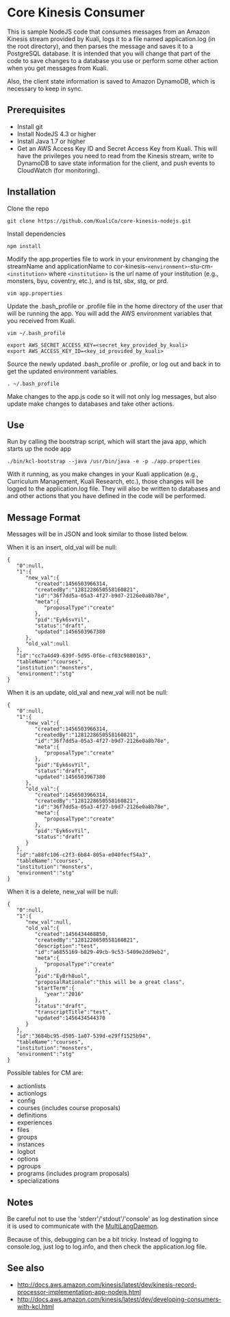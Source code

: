 # Core Kinesis Consumer

This is sample NodeJS code that consumes messages from an Amazon Kinesis stream provided by Kuali, logs it to a file named application.log (in the root directory), and then parses the message and saves it to a PostgreSQL database.  It is intended that you will change that part of the code to save changes to a database you use or perform some other action when you get messages from Kuali.

Also, the client state information is saved to Amazon DynamoDB, which is necessary to keep in sync.  

## Prerequisites

- Install git
- Install NodeJS 4.3 or higher
- Install Java 1.7 or higher
- Get an AWS Access Key ID and Secret Access Key from Kuali.  This will have the privileges you need to read from the Kinesis stream, write to DynamoDB to save state information for the client, and push events to CloudWatch (for monitoring).

## Installation

Clone the repo
```
git clone https://github.com/KualiCo/core-kinesis-nodejs.git
```

Install dependencies
```
npm install
```

Modify the app.properties file to work in your environment by changing the streamName and applicationName to cor-kinesis-`<environment>`-stu-cm-`<institution>` where `<institution>` is the url name of your institution (e.g., monsters, byu, coventry, etc.), and <environment> is tst, sbx, stg, or prd.
```
vim app.properties
```

Update the .bash_profile or .profile file in the home directory of the user that will be running the app.  You will add the AWS environment variables that you received from Kuali.
```
vim ~/.bash_profile

export AWS_SECRET_ACCESS_KEY=<secret_key_provided_by_kuali>
export AWS_ACCESS_KEY_ID=<key_id_provided_by_kuali>
```

Source the newly updated .bash_profile or .profile, or log out and back in to get the updated environment variables.

```
. ~/.bash_profile
```

Make changes to the app.js code so it will not only log messages, but also update make changes to databases and take other actions.

## Use

Run by calling the bootstrap script, which will start the java app, which starts up the node app
```
./bin/kcl-bootstrap --java /usr/bin/java -e -p ./app.properties
```
With it running, as you make changes in your Kuali application (e.g., Curriculum Management, Kuali Research, etc.), those changes will be logged to the application.log file.  They will also be written to databases and and other actions that you have defined in the code will be performed.

## Message Format

Messages will be in JSON and look similar to those listed below.

When it is an insert, old_val will be null:

```
{  
   "0":null,
   "1":{  
      "new_val":{  
         "created":1456503966314,
         "createdBy":"1281228650558160821",
         "id":"36f7dd5a-05a3-4f27-b9d7-2126e0a8b78e",
         "meta":{  
            "proposalType":"create"
         },
         "pid":"Eyk6svYil",
         "status":"draft",
         "updated":1456503967380
      },
      "old_val":null
   },
   "id":"cc7a4d49-639f-5d95-0f6e-cf03c9880163",
   "tableName":"courses",
   "institution":"monsters",
   "environment":"stg"
}
```

When it is an update, old_val and new_val will not be null:

```
{  
   "0":null,
   "1":{  
      "new_val":{  
         "created":1456503966314,
         "createdBy":"1281228650558160821",
         "id":"36f7dd5a-05a3-4f27-b9d7-2126e0a8b78e",
         "meta":{  
            "proposalType":"create"
         },
         "pid":"Eyk6svYil",
         "status":"draft",
         "updated":1456503967380
      },
      "old_val":{  
         "created":1456503966314,
         "createdBy":"1281228650558160821",
         "id":"36f7dd5a-05a3-4f27-b9d7-2126e0a8b78e",
         "meta":{  
            "proposalType":"create"
         },
         "pid":"Eyk6svYil",
         "status":"draft"
      }
   },
   "id":"a88fc106-c2f3-6b84-805a-e040fecf54a3",
   "tableName":"courses",
   "institution":"monsters",
   "environment":"stg"
}
```

When it is a delete, new_val will be null:

```
{  
   "0":null,
   "1":{  
      "new_val":null,
      "old_val":{  
         "created":1456434468850,
         "createdBy":"1281228650558160821",
         "description":"test",
         "id":"a6855169-b829-49cb-9c53-5409e2dd9eb2",
         "meta":{  
            "proposalType":"create"
         },
         "pid":"EyBrh8uol",
         "proposalRationale":"this will be a great class",
         "startTerm":{  
            "year":"2016"
         },
         "status":"draft",
         "transcriptTitle":"test",
         "updated":1456434544370
      }
   },
   "id":"3684bc95-d505-1a07-539d-e29ff1525b94",
   "tableName":"courses",
   "institution":"monsters",
   "environment":"stg"
}
```

Possible tables for CM are:
- actionlists
- actionlogs
- config
- courses (includes course proposals)
- definitions
- experiences
- files
- groups
- instances
- logbot
- options
- pgroups
- programs (includes program proposals)
- specializations

## Notes

Be careful not to use the 'stderr'/'stdout'/'console' as log destination since it is used to communicate with the
<a href="https://github.com/awslabs/amazon-kinesis-client/blob/master/src/main/java/com/amazonaws/services/kinesis/multilang/package-info.java" target="_blank">MultiLangDaemon</a>.

Because of this, debugging can be a bit tricky.  Instead of logging to console.log, just log to log.info, and then check the application.log file.

## See also

* http://docs.aws.amazon.com/kinesis/latest/dev/kinesis-record-processor-implementation-app-nodejs.html
* http://docs.aws.amazon.com/kinesis/latest/dev/developing-consumers-with-kcl.html
